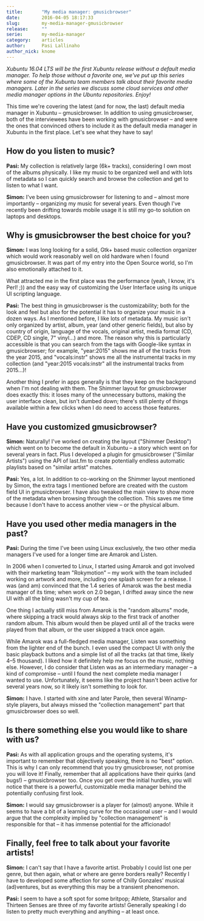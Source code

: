 ```yaml
---
title:       "My media manager: gmusicbrowser"
date:        2016-04-05 18:17:33
slug:        my-media-manager-gmusicbrowser
release:     ""
serie:       my-media-manager
category:    articles
author:      Pasi Lallinaho
author_nick: knome
---
```


*Xubuntu 16.04 LTS will be the first Xubuntu release without a default media manager. To help those without a favorite one, we've put up this series where some of the Xubuntu team members talk about their favorite media managers. Later in the series we discuss some cloud services and other media manager options in the Ubuntu repositories. Enjoy!*

This time we're covering the latest (and for now, the last) default media manager in Xubuntu – gmusicbrowser. In addition to using gmusicbrowser, both of the interviewees have been working with gmusicbrowser – and were the ones that convinced others to include it as the default media manager in Xubuntu in the first place. Let's see what they have to say!

How do you listen to music?
---------------------------

**Pasi:** My collection is relatively large (6k+ tracks), considering I own most of the albums physically. I like my music to be organized well and with lots of metadata so I can quickly search and browse the collection and get to listen to what I want.

**Simon:** I've been using gmusicbrowser for listening to and – almost more importantly – organizing my music for several years. Even though I've recently been drifting towards mobile usage it is still my go-to solution on laptops and desktops.

Why is gmusicbrowser the best choice for you?
---------------------------------------------

**Simon:** I was long looking for a solid, Gtk+ based music collection organizer which would work reasonably well on old hardware when I found gmusicbrowser. It was part of my entry into the Open Source world, so I'm also emotionally attached to it.

What attracted me in the first place was the performance (yeah, I know, it's Perl! ;)) and the easy way of customizing the User Interface using its unique UI scripting language.

**Pasi:** The best thing in gmusicbrowser is the customizability; both for the look and feel but also for the potential it has to organize your music in a dozen ways. As I mentioned before, I like lots of metadata. My music isn't only organized by artist, album, year (and other generic fields), but also by country of origin, language of the vocals, original artist, media format (CD, CDEP, CD single, 7" vinyl...) and more. The reason why this is particularly accessible is that you can search from the tags with Google-like syntax in gmusicbrowser; for example, "year:2015" shows me all of the tracks from the year 2015, and "vocals:instr" shows me all the instrumental tracks in my collection (and "year:2015 vocals:instr" all the instrumental tracks from 2015...)!

Another thing I prefer in apps generally is that they keep on the background when I'm not dealing with them. The Shimmer layout for gmusicbrowser does exactly this: it loses many of the unnecessary buttons, making the user interface clean, but isn't dumbed down; there's still plenty of things available within a few clicks when I do need to access those features.

Have you customized gmusicbrowser?
----------------------------------

**Simon:** Naturally! I've worked on creating the layout ("Shimmer Desktop") which went on to become the default in Xubuntu – a story which went on for several years in fact. Plus I developed a plugin for gmusicbrowser ("Similar Artists") using the API of last.fm to create potentially endless automatic playlists based on "similar artist" matches.

**Pasi:** Yes, a lot. In addition to co-working on the Shimmer layout mentioned by Simon, the extra tags I mentioned before are created with the custom field UI in gmusicbrowser. I have also tweaked the main view to show more of the metadata when browsing through the collection. This saves me time because I don't have to access another view – or the physical album.

Have you used other media managers in the past?
-----------------------------------------------

**Pasi:** During the time I've been using Linux exclusively, the two other media managers I've used for a longer time are Amarok and Listen.

In 2006 when I converted to Linux, I started using Amarok and got involved with their marketing team "Rokymotion" – my work with the team included working on artwork and more, including one splash screen for a release. I was (and am) convinced that the 1.4 series of Amarok was the best media manager of its time; when work on 2.0 began, I drifted away since the new UI with all the bling wasn't my cup of tea.

One thing I actually still miss from Amarok is the "random albums" mode, where skipping a track would always skip to the first track of another random album. This album would then be played until all of the tracks were played from that album, or the user skipped a track once again.

While Amarok was a full-fledged media manager, Listen was something from the lighter end of the bunch. I even used the compact UI with only the basic playback buttons and a simple list of all the tracks (at that time, likely 4–5 thousand). I liked how it definitely help me focus on the music, nothing else. However, I do consider that Listen was as an intermediary manager – a kind of compromise – until I found the next complete media manager I wanted to use. Unfortunately, it seems like the project hasn't been active for several years now, so it likely isn't something to look for.

**Simon:** I have. I started with xine and later Parole, then several Winamp-style players, but always missed the "collection management" part that gmusicbrowser does so well.

Is there something else you would like to share with us?
--------------------------------------------------------

**Pasi:** As with all application groups and the operating systems, it's important to remember that objectively speaking, there is no "best" option. This is why I can only recommend that you try gmusicbrowser, not promise you will love it! Finally, remember that all applications have their quirks (and bugs!) – gmusicbrowser too. Once you get over the initial hurdles, you will notice that there is a powerful, customizable media manager behind the potentially confusing first look.

**Simon:** I would say gmusicbrowser is a player for (almost) anyone. While it seems to have a bit of a learning curve for the occasional user – and I would argue that the complexity implied by "collection management" is responsible for that – it has immense potential for the afficionado!

Finally, feel free to talk about your favorite artists!
-------------------------------------------------------

**Simon:** I can't say that I have a favorite artist. Probably I could list one per genre, but then again, what or where are genre borders really? Recently I have to developed some affection for some of Chilly Gonzales' musical (ad)ventures, but as everything this may be a transient phenomenon.

**Pasi:** I seem to have a soft spot for some britpop; Athlete, Starsailor and Thirteen Senses are three of my favorite artists! Generally speaking I do listen to pretty much everything and anything – at least once.
